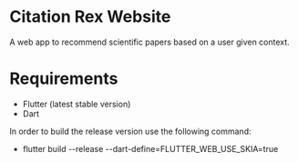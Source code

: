 # Citation Rex Website

A web app to recommend scientific papers based on a user given context.

# Requirements

- Flutter (latest stable version)
- Dart

In order to build the release version use the following command:

- flutter build --release --dart-define=FLUTTER_WEB_USE_SKIA=true
